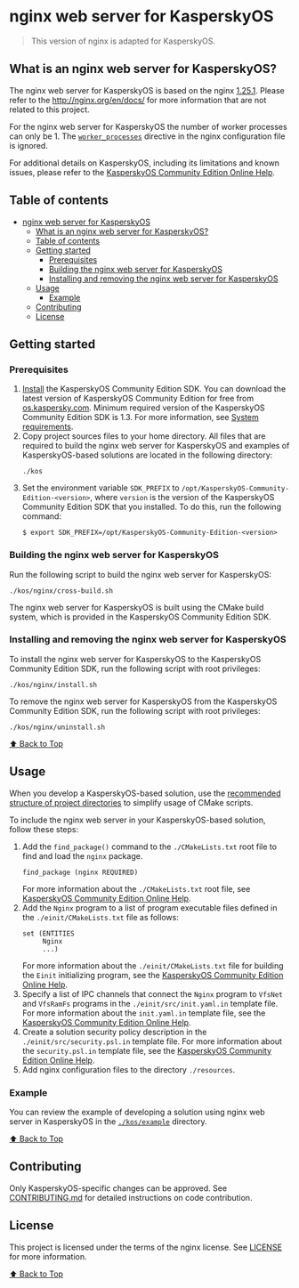 # nginx web server for KasperskyOS

>This version of nginx is adapted for KasperskyOS.

## What is an nginx web server for KasperskyOS?

The nginx web server for KasperskyOS is based on the nginx [1.25.1](https://github.com/nginx/nginx/releases/tag/release-1.25.1). Please refer to the <http://nginx.org/en/docs/> for more information that are not related to this project.

For the nginx web server for KasperskyOS the number of worker processes can only be 1. The [`worker_processes`](http://nginx.org/en/docs/ngx_core_module.html#worker_processes) directive in the nginx configuration file is ignored.

For additional details on KasperskyOS, including its limitations and known issues, please refer to the [KasperskyOS Community Edition Online Help](https://click.kaspersky.com/?hl=en-us&link=online_help&pid=kos&version=1.3&customization=KCE&helpid=community_edition).

## Table of contents

- [nginx web server for KasperskyOS](#nginx-web-server-for-kasperskyos)
  - [What is an nginx web server for KasperskyOS?](#what-is-an-nginx-web-server-for-kasperskyos)
  - [Table of contents](#table-of-contents)
  - [Getting started](#getting-started)
    - [Prerequisites](#prerequisites)
    - [Building the nginx web server for KasperskyOS](#building-the-nginx-web-server-for-kasperskyos)
    - [Installing and removing the nginx web server for KasperskyOS](#installing-and-removing-the-nginx-web-server-for-kasperskyos)
  - [Usage](#usage)
    - [Example](#example)
  - [Contributing](#contributing)
  - [License](#license)

## Getting started

### Prerequisites

1. [Install](https://click.kaspersky.com/?hl=en-us&link=online_help&pid=kos&version=1.3&customization=KCE&helpid=sdk_install_and_remove) the KasperskyOS Community Edition SDK. You can download the latest version of KasperskyOS Community Edition for free from [os.kaspersky.com](https://os.kaspersky.com/development/). Minimum required version of the KasperskyOS Community Edition SDK is 1.3. For more information, see [System requirements](https://click.kaspersky.com/?hl=en-us&link=online_help&pid=kos&version=1.3&customization=KCE&helpid=system_requirements).
1. Copy project sources files to your home directory. All files that are required to build the nginx web server for KasperskyOS and examples of KasperskyOS-based solutions are located in the following directory:
   ```
   ./kos
   ```
1. Set the environment variable `SDK_PREFIX` to `/opt/KasperskyOS-Community-Edition-<version>`, where `version` is the version of the KasperskyOS Community Edition SDK that you installed. To do this, run the following command:
   ```
   $ export SDK_PREFIX=/opt/KasperskyOS-Community-Edition-<version>
   ```

### Building the nginx web server for KasperskyOS

Run the following script to build the nginx web server for KasperskyOS:
```
./kos/nginx/cross-build.sh
```
The nginx web server for KasperskyOS is built using the CMake build system, which is provided in the KasperskyOS Community Edition SDK.

### Installing and removing the nginx web server for KasperskyOS

To install the nginx web server for KasperskyOS to the KasperskyOS Community Edition SDK, run the following script with root privileges:
```
./kos/nginx/install.sh
```

To remove the nginx web server for KasperskyOS from the KasperskyOS Community Edition SDK, run the following script with root privileges:
```
./kos/nginx/uninstall.sh
```

[⬆ Back to Top](#Table-of-contents)

## Usage

When you develop a KasperskyOS-based solution, use the [recommended structure of project directories](https://click.kaspersky.com/?hl=en-us&link=online_help&pid=kos&version=1.3&customization=KCE&helpid=cmake_using_sdk_cmake) to simplify usage of CMake scripts.

To include the nginx web server in your KasperskyOS-based solution, follow these steps:

1. Add the `find_package()` command to the `./CMakeLists.txt` root file to find and load the `nginx` package.
   ```
   find_package (nginx REQUIRED)
   ```
   For more information about the `./CMakeLists.txt` root file, see [KasperskyOS Community Edition Online Help](https://click.kaspersky.com/?hl=en-us&link=online_help&pid=kos&version=1.3&customization=KCE&helpid=cmake_lists_root).
1. Add the `Nginx` program to a list of program executable files defined in the `./einit/CMakeLists.txt` file as follows:
   ```
   set (ENTITIES
        Nginx
        ...)
   ```
   For more information about the `./einit/CMakeLists.txt` file for building the `Einit` initializing program, see the [KasperskyOS Community Edition Online Help](https://click.kaspersky.com/?hl=en-us&link=online_help&pid=kos&version=1.3&customization=KCE&helpid=cmake_lists_einit).
1. Specify a list of IPC channels that connect the `Nginx` program to `VfsNet` and `VfsRamFs` programs in the `./einit/src/init.yaml.in` template file. For more information about the `init.yaml.in` template file, see the [KasperskyOS Community Edition Online Help](https://click.kaspersky.com/?hl=en-us&link=online_help&pid=kos&version=1.3&customization=KCE&helpid=cmake_yaml_templates).
1. Create a solution security policy description in the `./einit/src/security.psl.in` template file. For more information about the `security.psl.in` template file, see the [KasperskyOS Community Edition Online Help](https://click.kaspersky.com/?hl=en-us&link=online_help&pid=kos&version=1.3&customization=KCE&helpid=cmake_psl_templates).
1. Add nginx configuration files to the directory `./resources`.

### Example

You can review the example of developing a solution using nginx web server in KasperskyOS in the [`./kos/example`](kos/example) directory.

[⬆ Back to Top](#Table-of-contents)

## Contributing

Only KasperskyOS-specific changes can be approved. See [CONTRIBUTING.md](CONTRIBUTING.md) for detailed instructions on code contribution.

## License

This project is licensed under the terms of the nginx license. See [LICENSE](LICENSE) for more information.

[⬆ Back to Top](#Table-of-contents)
